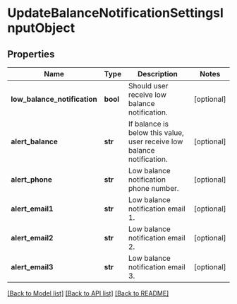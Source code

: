 # UpdateBalanceNotificationSettingsInputObject

## Properties
Name | Type | Description | Notes
------------ | ------------- | ------------- | -------------
**low_balance_notification** | **bool** | Should user receive low balance notification. | [optional] 
**alert_balance** | **str** | If balance is below this value, user receive low balance notification. | [optional] 
**alert_phone** | **str** | Low balance notification phone number. | [optional] 
**alert_email1** | **str** | Low balance notification email 1. | [optional] 
**alert_email2** | **str** | Low balance notification email 2. | [optional] 
**alert_email3** | **str** | Low balance notification email 3. | [optional] 

[[Back to Model list]](../README.md#documentation-for-models) [[Back to API list]](../README.md#documentation-for-api-endpoints) [[Back to README]](../README.md)


